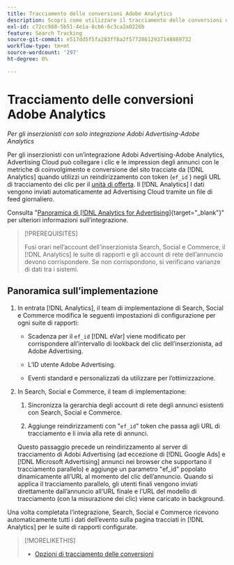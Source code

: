 ```yaml
---
title: Tracciamento delle conversioni Adobe Analytics
description: Scopri come utilizzare il tracciamento delle conversioni di Adobe Analytics per le campagne in Adobi Advertising.
exl-id: c72cc988-5b51-4e1a-8cb6-6c3ca2a0226b
feature: Search Tracking
source-git-commit: e517dd5f5fa283ff8a2f57728612937148889732
workflow-type: tm+mt
source-wordcount: '297'
ht-degree: 0%

---
```


# Tracciamento delle conversioni Adobe Analytics

*Per gli inserzionisti con solo integrazione Adobi Advertising-Adobe Analytics*

Per gli inserzionisti con un’integrazione Adobi Advertising-Adobe Analytics, Advertising Cloud può collegare i clic e le impression degli annunci con le metriche di coinvolgimento e conversione del sito tracciate da [!DNL Analytics] quando utilizzi un reindirizzamento con token (`ef_id` ) negli URL di tracciamento dei clic per il [unità di offerta](/help/search-social-commerce/glossary.md#a-b). Il [!DNL Analytics] I dati vengono inviati automaticamente ad Advertising Cloud tramite un file di feed giornaliero.

Consulta &quot;[Panoramica di [!DNL Analytics for Advertising]](https://experienceleague.adobe.com/docs/advertising-cloud/dsp/integrations/analytics/overview.html){target="_blank"}&quot; per ulteriori informazioni sull’integrazione.

>[!PREREQUISITES]
>
> Fusi orari nell’account dell’inserzionista Search, Social e Commerce, il [!DNL Analytics] le suite di rapporti e gli account di rete dell’annuncio devono corrispondere. Se non corrispondono, si verificano varianze di dati tra i sistemi.

## Panoramica sull’implementazione

1. In entrata [!DNL Analytics], il team di implementazione di Search, Social e Commerce modifica le seguenti impostazioni di configurazione per ogni suite di rapporti:

   * Scadenza per il `ef_id` [!DNL eVar] viene modificato per corrispondere all’intervallo di lookback del clic dell’inserzionista, ad Adobe Advertising.

   * L’ID utente Adobe Advertising.

   * Eventi standard e personalizzati da utilizzare per l’ottimizzazione.

1. In Search, Social e Commerce, il team di implementazione:

   1. Sincronizza la gerarchia degli account di rete degli annunci esistenti con Search, Social e Commerce.

   1. Aggiunge reindirizzamenti con &quot;`ef_id`&quot; token che passa agli URL di tracciamento e li invia alla rete di annunci.

   Questo passaggio precede un reindirizzamento al server di tracciamento di Adobi Advertising (ad eccezione di [!DNL Google Ads] e [!DNL Microsoft Advertising] annunci nei browser che supportano il tracciamento parallelo) e aggiunge un parametro &quot;ef_id&quot; popolato dinamicamente all’URL al momento del clic dell’annuncio. Quando si applica il tracciamento parallelo, gli utenti finali vengono inviati direttamente dall’annuncio all’URL finale e l’URL del modello di tracciamento (con la misurazione dei clic) viene caricato in background.

Una volta completata l’integrazione, Search, Social e Commerce ricevono automaticamente tutti i dati dell’evento sulla pagina tracciati in [!DNL Analytics] per le suite di rapporti configurate.

>[!MORELIKETHIS]
>
>* [Opzioni di tracciamento delle conversioni](conversion-tracking-about.md)
